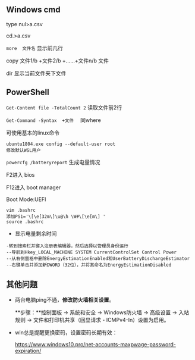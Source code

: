## Windows cmd

type nul>a.csv

cd.>a.csv

`more  文件名`   显示前几行

 copy 文件1/b +文件2/b +……+文件n/b   文件

dir  显示当前文件夹下文件

## PowerShell

`Get-Content file -TotalCount 2`    读取文件前2行

`Get-Command -Syntax  +文件  ` 	   同where

可使用基本的linux命令

```
ubuntu1804.exe config --default-user root
修改默认WSL用户
```

`powercfg /batteryreport` 生成电量情况



F2进入  bios

F12进入 boot manager

Boot Mode:UEFI

```
vim .bashrc
添加PS1='\[\e[32m\]\u@\h \W#\[\e[m\] '
source .bashrc
```

- 显示电量剩余时间

```
-转到搜索栏并键入注册表编辑器，然后选择以管理员身份运行
--导航到Hkey_LOCAL_MACHINE SYSTEM CurrentControlSet Control Power
--从右侧窗格中删除EnergyEstimationEnabled和UserBatteryDischargeEstimator
--右键单击并添加新DWORD（32位），并将其命名为EnergyEstimationDisabled
```



## 其他问题

- 两台电脑ping不通，**修改防火墙相关设置**。

  **步骤：**控制面板 →  系统和安全 → Windows防火墙 → 高级设置 → 入站规则 → 文件和打印机共享（回显请求 - ICMPv4-In）设置为启用。

- win总是提醒更换密码，设置密码长期有效：

  <https://www.windows10.pro/net-accounts-maxpwage-password-expiration/>

